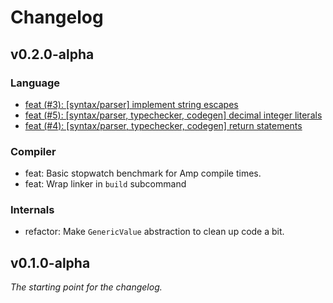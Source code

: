 # Changelog

## v0.2.0-alpha

### Language
- [feat (#3): [syntax/parser] implement string escapes](https://github.com/amp-lang/amp/issues/3)
- [feat (#5): [syntax/parser, typechecker, codegen] decimal integer literals](https://github.com/amp-lang/amp/issues/5)
- [feat (#4): [syntax/parser, typechecker, codegen] return statements](https://github.com/amp-lang/amp/issues/4)

### Compiler
- feat: Basic stopwatch benchmark for Amp compile times.
- feat: Wrap linker in `build` subcommand

### Internals
- refactor: Make `GenericValue` abstraction to clean up code a bit.

## v0.1.0-alpha
*The starting point for the changelog.*
